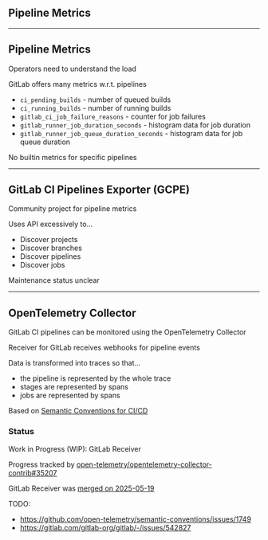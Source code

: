<!-- .slide: id="gitlab_ci_metrics" class="vertical-center" -->

<i class="fa-duotone fa-chart-simple-horizontal fa-8x" style="float: right; color: grey;"></i>

## Pipeline Metrics

---

## Pipeline Metrics

Operators need to understand the load

GitLab offers many metrics w.r.t. pipelines

- `ci_pending_builds` - number of queued builds
- `ci_running_builds` - number of running builds
- `gitlab_ci_job_failure_reasons` - counter for job failures
- `gitlab_runner_job_duration_seconds` - histogram data for job duration
- `gitlab_runner_job_queue_duration_seconds` - histogram data for job queue duration

No builtin metrics for specific pipelines

---

## GitLab CI Pipelines Exporter (GCPE)

Community project for pipeline metrics [](https://github.com/mvisonneau/gitlab-ci-pipelines-exporter)

Uses API excessively to...
- Discover projects
- Discover branches
- Discover pipelines
- Discover jobs

Maintenance status unclear

---

## OpenTelemetry Collector

GitLab CI pipelines can be monitored using the OpenTelemetry Collector

Receiver for GitLab receives webhooks for pipeline events

Data is transformed into traces so that...
- the pipeline is represented by the whole trace
- stages are represented by spans
- jobs are represented by spans

Based on [Semantic Conventions for CI/CD](https://github.com/open-telemetry/semantic-conventions/tree/main/docs/cicd)

### Status

Work in Progress (WIP): GitLab Receiver [](https://github.com/open-telemetry/opentelemetry-collector-contrib/tree/main/receiver/gitlabreceiver)

Progress tracked by [open-telemetry/opentelemetry-collector-contrib#35207](https://github.com/open-telemetry/opentelemetry-collector-contrib/issues/35207)

GitLab Receiver was [merged on 2025-05-19](https://github.com/open-telemetry/opentelemetry-collector-contrib/pull/39123)

TODO:
- https://github.com/open-telemetry/semantic-conventions/issues/1749
- https://gitlab.com/gitlab-org/gitlab/-/issues/542827
